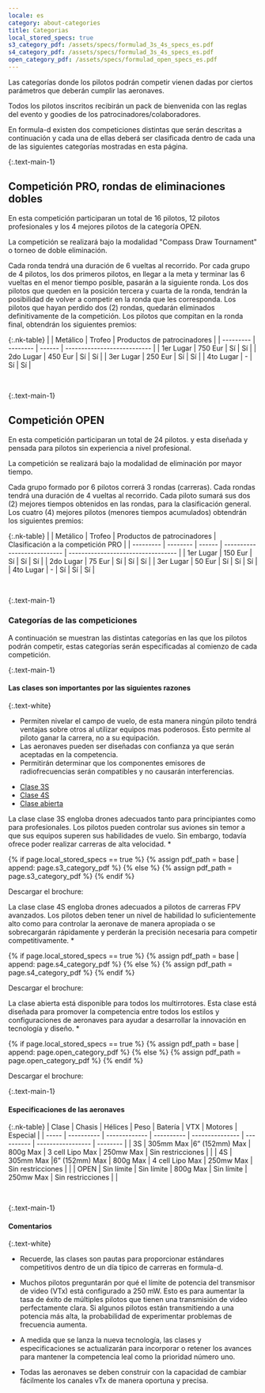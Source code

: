```yaml
---
locale: es
category: about-categories
title: Categorias
local_stored_specs: true
s3_category_pdf: /assets/specs/formulad_3s_4s_specs_es.pdf
s4_category_pdf: /assets/specs/formulad_3s_4s_specs_es.pdf
open_category_pdf: /assets/specs/formulad_open_specs_es.pdf
---
```


Las categorías donde los pilotos podrán competir vienen dadas
por ciertos parámetros que deberán cumplir las aeronaves.

Todos los pilotos inscritos recibirán un pack de
bienvenida con las reglas del evento y
goodies de los patrocinadores/colaboradores.

En formula-d existen dos competiciones distintas que serán
descritas a continuación y cada una
de ellas deberá ser clasificada dentro de cada una de las
siguientes categorías mostradas en esta página.


{:.text-main-1}
## Competición PRO, rondas de eliminaciones dobles

En esta competición participaran un total de 16 pilotos,
12 pilotos profesionales y los 4 mejores pilotos de la categoría OPEN.

La competición se realizará bajo la modalidad
"Compass Draw Tournament" o torneo de doble eliminación.

Cada ronda tendrá una duración de 6 vueltas al recorrido.
Por cada grupo de 4 pilotos, los dos primeros pilotos, en llegar a la meta y terminar las 6 vueltas en el menor tiempo posible, pasarán a
la siguiente ronda.
Los dos pilotos que queden en la posición tercera y cuarta de la ronda, tendrán la posibilidad
de volver a competir en la ronda que les corresponda.
Los pilotos que hayan perdido dos (2) rondas, quedarán eliminados definitivamente de la competición.
Los pilotos que compitan en la ronda final, obtendrán los siguientes premios:


{:.nk-table}
|           | Metálico | Trofeo | Productos de patrocinadores |
| --------- | -------- | ------ | --------------------------- |
| 1er Lugar | 750 Eur  | Sí     | Sí                          |
| 2do Lugar | 450 Eur  | Sí     | Sí                          |
| 3er Lugar | 250 Eur  | Sí     | Sí                          |
| 4to Lugar | -        | Sí     | Sí                          |

<br/>


{:.text-main-1}
## Competición OPEN

En esta competición participaran un total de 24 pilotos.
y esta diseñada y pensada para pilotos sin experiencia a nivel profesional.

La competición se realizará bajo la modalidad
de eliminación por mayor tiempo.

Cada grupo formado por 6 pilotos correrá 3 rondas (carreras).
Cada rondas tendrá una duración de 4 vueltas al recorrido.
Cada piloto sumará sus dos (2) mejores tiempos obtenidos en las rondas, para la clasificación general.
Los cuatro (4) mejores pilotos (menores tiempos acumulados) obtendrán los siguientes premios:

{:.nk-table}
|           | Metálico | Trofeo | Productos de patrocinadores | Clasificación a la competición PRO |
| --------- | -------- | ------ | --------------------------- | ---------------------------------- |
| 1er Lugar | 150 Eur  | Sí     | Sí                          | Sí                                 |
| 2do Lugar | 75 Eur   | Sí     | Sí                          | Sí                                 |
| 3er Lugar | 50 Eur   | Sí     | Sí                          | Sí                                 |
| 4to Lugar | -        | Sí     | Sí                          | Sí                                 |

<br/>


{:.text-main-1}
### Categorías de las competiciones

A continuación se muestran las distintas categorías en las que los pilotos podrán competir,
estas categorías serán especificadas al comienzo de cada competición.


{:.text-main-1}
#### Las clases son importantes por las siguientes razones

{:.text-white}
+ Permiten nivelar el campo de vuelo, de esta manera ningún piloto
tendrá ventajas sobre otros al utilizar equipos mas poderosos.
Esto permite al piloto ganar la carrera, no a su equipación.
+ Las aeronaves pueden ser diseñadas con confianza ya
que serán aceptadas en la competencia.
+ Permitirán determinar que los componentes emisores de radiofrecuencias
serán compatibles y no causarán interferencias.

<div class="nk-tabs">
  <ul class="nav nav-tabs nav-tabs-fill" role="tablist">
    <li class="nav-item">
      <a class="nav-link active" href="#tabs-1-1" role="tab" data-toggle="tab">Clase 3S</a>
    </li>
    <li class="nav-item">
      <a class="nav-link" href="#tabs-1-2" role="tab" data-toggle="tab">Clase 4S</a>
    </li>
    <li class="nav-item">
      <a class="nav-link" href="#tabs-1-3" role="tab" data-toggle="tab">Clase abierta</a>
    </li>
  </ul>
<div class="tab-content">
  <div role="tabpanel" class="tab-pane fade show active" id="tabs-1-1">
    <div class="nk-gap"></div>
    <p>
La clase clase 3S engloba drones adecuados tanto para principiantes como para profesionales.
Los pilotos pueden controlar sus aviones sin temor a que sus equipos superen sus habilidades
de vuelo. Sin embargo, todavía ofrece poder realizar
carreras de alta velocidad.
*
</p>
{% if page.local_stored_specs == true %}
{% assign pdf_path = base | append: page.s3_category_pdf %}
{% else %}
{% assign pdf_path = page.s3_category_pdf %}
{% endif %}
    <p>Descargar el brochure:
    <a class="nk-social-twitter" target="_blank" href="{{ pdf_path }}" target="_blank">
      <span class="fa fa-download"></span>
    </a>
    </p>
    <div class="nk-gap"></div>
  </div>
  <div role="tabpanel" class="tab-pane fade" id="tabs-1-2">
    <div class="nk-gap"></div>
<p>
La clase clase 4S engloba drones adecuados a pilotos de carreras FPV avanzados.
Los pilotos deben tener un nivel de habilidad lo suficientemente alto como para
controlar la aeronave de manera apropiada o se sobrecargarán rápidamente y perderán
la precisión necesaria para competir competitivamente.
*
</p>
{% if page.local_stored_specs == true %}
{% assign pdf_path = base | append: page.s4_category_pdf %}
{% else %}
{% assign pdf_path = page.s4_category_pdf %}
{% endif %}
    <p>Descargar el brochure:
    <a class="nk-social-twitter" target="_blank" href="{{ pdf_path }}" target="_blank">
      <span class="fa fa-download"></span>
    </a>
    </p>
    <div class="nk-gap"></div>
  </div>
  <div role="tabpanel" class="tab-pane fade" id="tabs-1-3">
    <div class="nk-gap"></div>
    <p>
La clase abierta está disponible para todos los multirrotores.
Esta clase está diseñada para promover la competencia entre todos
los estilos y configuraciones de aeronaves para ayudar a desarrollar
la innovación en tecnología y diseño.
*
</p>
{% if page.local_stored_specs == true %}
{% assign pdf_path = base | append: page.open_category_pdf %}
{% else %}
{% assign pdf_path = page.open_category_pdf %}
{% endif %}
    <p>Descargar el brochure:
    <a class="nk-social-twitter" target="_blank" href="{{ pdf_path }}" target="_blank">
      <span class="fa fa-download"></span>
    </a>
    </p>
    <div class="nk-gap"></div>
  </div>
</div>
</div>

{:.text-main-1}
#### Especificaciones de las aeronaves

{:.nk-table}
| Clase | Chasis     | Hélices       | Peso       | Batería         | VTX        | Motores           | Especial |
| ----- | ---------- | ------------- | ---------- | --------------- | ---------- | ----------------- | -------- |
| 3S    | 305mm Max  |6” (152mm) Max | 800g Max   | 3 cell Lipo Max | 250mw Max  | Sin restricciones |          |
| 4S    | 305mm Max  |6” (152mm) Max | 800g Max   | 4 cell Lipo Max | 250mw Max  | Sin restricciones |          |
| OPEN  | Sin límite | Sin límite    | 800g Max   | Sin límite      | 250mw Max  | Sin restricciones |          |

<br/>


{:.text-main-1}
#### Comentarios

{:.text-white}
+ Recuerde, las clases son pautas para proporcionar estándares competitivos
dentro de un día típico de carreras en formula-d.

+ Muchos pilotos preguntarán por qué el límite de potencia del transmisor
de video (VTx) está configurado a 250 mW. Esto es para aumentar la tasa
de éxito de múltiples pilotos que tienen una transmisión de video perfectamente
clara. Si algunos pilotos están transmitiendo a una potencia más alta, la
probabilidad de experimentar problemas de frecuencia aumenta.

+ A medida que se lanza la nueva tecnología, las clases y especificaciones se
actualizarán para incorporar o retener los avances para mantener la competencia
leal como la prioridad número uno.

+ Todas las aeronaves se deben construir con la capacidad de cambiar fácilmente
los canales vTx de manera oportuna y precisa.


